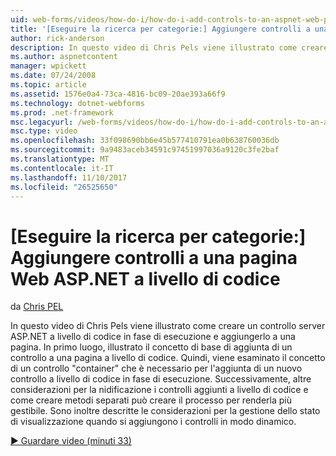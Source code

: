 ```yaml
---
uid: web-forms/videos/how-do-i/how-do-i-add-controls-to-an-aspnet-web-page-programmatically
title: '[Eseguire la ricerca per categorie:] Aggiungere controlli a una pagina Web ASP.NET a livello di codice | Documenti Microsoft'
author: rick-anderson
description: In questo video di Chris Pels viene illustrato come creare un controllo server ASP.NET a livello di codice in fase di esecuzione e aggiungerlo a una pagina. Innanzitutto, le informazioni o il concetto di base...
ms.author: aspnetcontent
manager: wpickett
ms.date: 07/24/2008
ms.topic: article
ms.assetid: 1576e0a4-73ca-4816-bc09-20ae393a66f9
ms.technology: dotnet-webforms
ms.prod: .net-framework
msc.legacyurl: /web-forms/videos/how-do-i/how-do-i-add-controls-to-an-aspnet-web-page-programmatically
msc.type: video
ms.openlocfilehash: 33f098690bb6e45b577410791ea0b638760036db
ms.sourcegitcommit: 9a9483aceb34591c97451997036a9120c3fe2baf
ms.translationtype: MT
ms.contentlocale: it-IT
ms.lasthandoff: 11/10/2017
ms.locfileid: "26525650"
---
```

<a name="how-do-i-add-controls-to-an-aspnet-web-page-programmatically"></a>[Eseguire la ricerca per categorie:] Aggiungere controlli a una pagina Web ASP.NET a livello di codice
====================
da [Chris PEL](https://twitter.com/chrispels)

In questo video di Chris Pels viene illustrato come creare un controllo server ASP.NET a livello di codice in fase di esecuzione e aggiungerlo a una pagina. In primo luogo, illustrato il concetto di base di aggiunta di un controllo a una pagina a livello di codice. Quindi, viene esaminato il concetto di un controllo "container" che è necessario per l'aggiunta di un nuovo controllo a livello di codice in fase di esecuzione. Successivamente, altre considerazioni per la nidificazione i controlli aggiunti a livello di codice e come creare metodi separati può creare il processo per renderla più gestibile. Sono inoltre descritte le considerazioni per la gestione dello stato di visualizzazione quando si aggiungono i controlli in modo dinamico.

[&#9654; Guardare video (minuti 33)](https://channel9.msdn.com/Blogs/ASP-NET-Site-Videos/how-do-i-add-controls-to-an-aspnet-web-page-programmatically)
